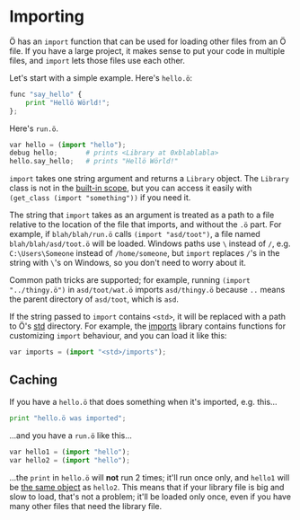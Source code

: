 # Importing

Ö has an `import` function that can be used for loading other files from an Ö
file. If you have a large project, it makes sense to put your code in multiple
files, and `import` lets those files use each other.

Let's start with a simple example. Here's `hello.ö`:

```python
func "say_hello" {
    print "Hellö Wörld!";
};
```

Here's `run.ö`.

```python
var hello = (import "hello");
debug hello;       # prints <Library at 0xblablabla>
hello.say_hello;   # prints "Hellö Wörld!"
```

`import` takes one string argument and returns a `Library` object. The
`Library` class is not in the [built-in scope], but you can access it easily
with `(get_class (import "something"))` if you need it.

The string that `import` takes as an argument is treated as a path to a file
relative to the location of the file that imports, and without the `.ö` part.
For example, if `blah/blah/run.ö` calls `(import "asd/toot")`, a file named
`blah/blah/asd/toot.ö` will be loaded. Windows paths use `\` instead of `/`,
e.g. `C:\Users\Someone` instead of `/home/someone`, but `import` replaces `/`'s
in the string with `\`'s on Windows, so you don't need to worry about it.

Common path tricks are supported; for example, running `(import "../thingy.ö")`
in `asd/toot/wat.ö` imports `asd/thingy.ö` because `..` means the parent
directory of `asd/toot`, which is `asd`.

If the string passed to `import` contains `<std>`, it will be replaced with a
path to Ö's [std](../std) directory. For example, the
[imports](std/imports.md) library contains functions for customizing
`import` behaviour, and you can load it like this:

```python
var imports = (import "<std>/imports");
```


## Caching

If you have a `hello.ö` that does something when it's imported, e.g. this...

```python
print "hello.ö was imported";
```

...and you have a `run.ö` like this...

```python
var hello1 = (import "hello");
var hello2 = (import "hello");
```

...the `print` in `hello.ö` will **not** run 2 times; it'll run once only, and
`hello1` will be [the same object](builtins.md#same_object) as `hello2`. This
means that if your library file is big and slow to load, that's not a problem;
it'll be loaded only once, even if you have many other files that need the
library file.


[built-in scope]: tutorial.md#scopes
